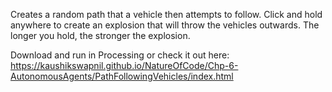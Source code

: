 Creates a random path that a vehicle then attempts to follow. Click and hold anywhere to create an explosion that will throw the vehicles outwards. The longer you hold, the stronger the explosion.

Download and run in Processing or check it out here: https://kaushikswapnil.github.io/NatureOfCode/Chp-6-AutonomousAgents/PathFollowingVehicles/index.html
